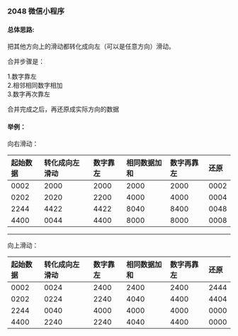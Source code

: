 ### 2048 微信小程序


#### 总体思路:

把其他方向上的滑动都转化成向左（可以是任意方向）滑动。

合并步骤是：

1.数字靠左  
2.相邻相同数字相加  
3.数字再次靠左

合并完成之后，再还原成实际方向的数据


#### 举例：

向右滑动：

|起始数据|转化成向左滑动|数字靠左|相同数据加和|数字再靠左|还原|
|:--------|:--------|:--------|:--------|:--------|:--------|
|0002|2000|2000|2000|2000|0002|
|0202|2020|2200|4000|4000|0004|
|2244|4422|4422|8040|8400|0048|
|4400|0044|4400|8000|8000|0008|


-------------------


向上滑动：

|起始数据|转化成向左滑动|数字靠左|相同数据加和|数字再靠左|还原| 
|:--------|:--------|:--------|:--------|:--------|:--------|
|0002|0024|2400|2400|2400|2444|
|0202|0224|2240|4040|4400|4404|
|2244|0040|4000|4000|4000|0000|
|4400|2240|2240|4040|4400|0000|


